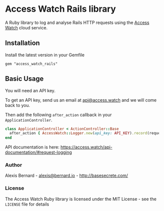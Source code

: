 # Access Watch Rails library

A Ruby library to log and analyse Rails HTTP requests using the [Access Watch](http://access.watch/) cloud service.

## Installation

Install the latest version in your Gemfile

```gem "access_watch_rails"```

## Basic Usage

You will need an API key.

To get an API key, send us an email at api@access.watch and we will come back to you.

Then add the following `after_action` callback in your `ApplicationController`.

```ruby
class ApplicationController < ActionController::Base
  after_action { AccessWatch::Logger.new(api_key: API_KEY).record(request, response) }
end
```

API documentation is here: https://access.watch/api-documentation/#request-logging

### Author

Alexis Bernard - <alexis@bernard.io> - <http://basesecrete.com/>

### License

The Access Watch Ruby library is licensed under the MIT License - see the `LICENSE` file for details

